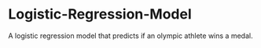 # Logistic-Regression-Model
A logistic regression model that predicts if an olympic athlete wins a medal.
